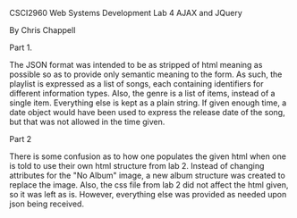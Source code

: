 CSCI2960 Web Systems Development
Lab 4 AJAX and JQuery

By Chris Chappell

Part 1.

The JSON format was intended to be as stripped of html meaning as possible so as to provide only semantic meaning to the form.  As such, the playlist is expressed as a list of songs, each containing identifiers for different information types.  Also, the genre is a list of items, instead of a single item.  Everything else is kept as a plain string.  If given enough time, a date object would have been used to express the release date of the song, but that was not allowed in the time given.

Part 2

There is some confusion as to how one populates the given html when one is told to use their own html structure from lab 2.  Instead of changing attributes for the "No Album" image, a new album structure was created to replace the image.  Also, the css file from lab 2 did not affect the html given, so it was left as is.  However, everything else was provided as needed upon json being received.